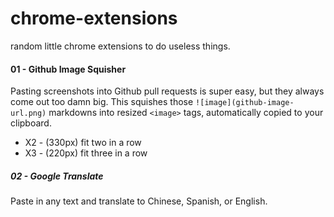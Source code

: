 # chrome-extensions
random little chrome extensions to do useless things.

#### 01 - Github Image Squisher
Pasting screenshots into Github pull requests is super easy, but they always come out too damn big. This squishes those `![image](github-image-url.png)` markdowns into resized `<image>` tags, automatically copied to your clipboard.
  * X2 - (330px) fit two in a row 
  * X3 - (220px) fit three in a row 

##### 02 - Google Translate
Paste in any text and translate to Chinese, Spanish, or English.
